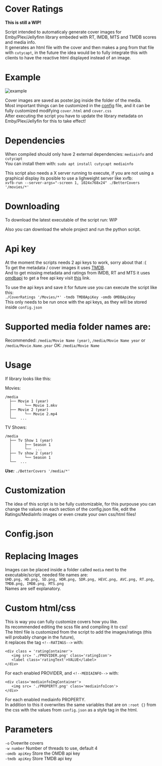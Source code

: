 # Cover Ratings
**This is still a WIP!**

Script intended to automaticaly generate cover images for Emby/Plex/Jellyfinn library embeded with RT, IMDB, MTS and TMDB scores and media info.  
It generates an html file with the cover and then makes a png from that file with `cutycapt`, in the future the idea would be to fully integrate this with clients to have the reactive html displayed instead of an image.

# Example
![example](https://user-images.githubusercontent.com/30437204/112571443-cac6cf80-8dc6-11eb-8975-ef5f6e956a02.png) 

Cover images are saved as poster.jpg inside the folder of the media.  
Most important things can be customized in the [config](#config) file, and it can be fully customized modifying `cover.html` and `cover.css`  
After executing the script you have to update the library metadata on Emby/Plex/Jellyfin for this to take effect!

# Dependencies
When compiled should only have 2 external dependencies: `mediainfo` and `cutycapt`  
You can install them with: `sudo apt install cutycapt mediainfo`

This script also needs a X server running to execute, if you are not using a graphical display its posible to use a lighweight server like xvfb:  
`xvfb-run --server-args="-screen 1, 1024x768x24" ./BetterCovers '/movies/*'`

# Downloading
To download the latest executable of the script run: WIP  
<!-- ```wget https://github.com/ilarramendi/Cover-Ratings/releases/download/0.3.5/CoverRatings; chmod +x CoverRatings```  -->

Also you can download the whole project and run the python script.

# Api key
At the moment the scripts needs 2 api keys to work, sorry about that :(  
To get the metadata / cover images it uses [TMDB](https://www.themoviedb.org/).  
And to get missing metadata and ratings from IMDB, RT and MTS it uses [omdbapi](http://www.omdbapi.com/) to get a free api key visit [this](http://www.omdbapi.com/apikey.aspx) link.

To use the api keys and save it for future use you can execute the script like this:  
 ```./CoverRatings '/Movies/*' -tmdb TMDBApiKey -omdb OMDBApiKey```  
This only needs to be run once with the api keys, as they will be stored inside ```config.json```

# Supported media folder names are:
Recommended: ```/media/Movie Name (year)```, ```/media/Movie Name year``` or ```/media/Movie.Name.year```
OK: ```/media/Movie Name```

# Usage
If library looks like this:

Movies:
```
/media
  ├── Movie 1 (year)
  │      └── Movie 1.mkv
  ├── Movie 2 (year)
  │      └── Movie 2.mp4 
  └──  ...

```  
TV Shows:
```
/media
  ├── Tv Show 1 (year)
  │      ├── Season 1
  │      └──  ...
  ├── Tv show 2 (year)
  │      └── Season 1
  └──  ...
```
***Use:*** ```./BetterCovers '/media/*'```

# Customization
The idea of this script is to be fully customizable, for this purpouse you can change the values on each section of the config.json file, edit the Ratings/MediaInfo images or even create your own css/html files!

# Config.json

# Replacing Images
Images can be placed inside a folder called `media` next to the executable/script, needed file names are:  
`UHD.png, HD.png, SD.png, HDR.png, SDR.png, HEVC.png, AVC.png, RT.png, TMDB.png, IMDB.png, MTS.png`  
Names are self explanatory.

# Custom html/css  
This is way you can fully customize covers how you like.  
Its recommended editing the scss file and compiling it to css!  
The html file is customized from the script to add the images/ratings (this will probably change in the future),  
it replaces the tag `<!--RATINGS-->` with:
```
<div class = 'ratingContainer'>
   <img src= './PROVIDER.png' class='ratingIcon'> 
   <label class='ratingText'>VALUE</label>
</div>
```  
For each enabled PROVIDER, and `<!--MEDIAINFO-->` with:
```
<div class='mediainfoImgContainer'>
   <img src= './PROPERTY.png' class='mediainfoIcon'> 
</div>
```  
For each enabled mediainfo PROPERTY.  
In addition to this it overwrites the same variables that are on `:root {}` from the css with the values from `config.json` as a style tag in the html.

# Parameters
`-o` Ovewrite covers  
`-w number` Number of threads to use, default 4  
`-omdb apiKey` Store the OMDB api key  
`-tmdb apiKey` Store TMDB api key  
